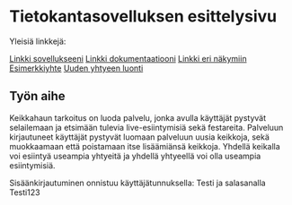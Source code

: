 # Tietokantasovelluksen esittelysivu

Yleisiä linkkejä:

[Linkki sovellukseeni](http://rajaro.users.cs.helsinki.fi/tsoha)
[Linkki dokumentaatiooni](https://github.com/rajaro/Tsoha-Bootstrap/blob/master/doc/dokumentaatio.pdf)
[Linkki eri näkymiin](http://rajaro.users.cs.helsinki.fi/tsoha/yhtyeet)
[Esimerkkiyhte](http://rajaro.users.cs.helsinki.fi/tsoha/yhtye/14)
[Uuden yhtyeen luonti](http://rajaro.users.cs.helsinki.fi/tsoha/yhtye/new)

## Työn aihe

Keikkahaun tarkoitus on luoda palvelu, jonka avulla käyttäjät pystyvät selailemaan ja
etsimään tulevia live-esiintymisiä sekä festareita. Palveluun kirjautuneet käyttäjät pystyvät
luomaan palveluun uusia keikkoja, sekä muokkaamaan että poistamaan itse lisäämiänsä
keikkoja. Yhdellä keikalla voi esiintyä useampia yhtyeitä ja yhdellä yhtyeellä voi olla
useampia esiintymisiä.

Sisäänkirjautuminen onnistuu käyttäjätunnuksella: Testi ja salasanalla Testi123
